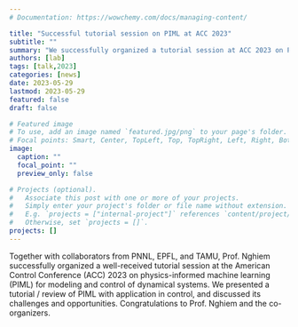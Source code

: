 ```yaml
---
# Documentation: https://wowchemy.com/docs/managing-content/

title: "Successful tutorial session on PIML at ACC 2023"
subtitle: ""
summary: "We successfully organized a tutorial session at ACC 2023 on PIML for modeling and control."
authors: [lab]
tags: [talk,2023]
categories: [news]
date: 2023-05-29
lastmod: 2023-05-29
featured: false
draft: false

# Featured image
# To use, add an image named `featured.jpg/png` to your page's folder.
# Focal points: Smart, Center, TopLeft, Top, TopRight, Left, Right, BottomLeft, Bottom, BottomRight.
image:
  caption: ""
  focal_point: ""
  preview_only: false

# Projects (optional).
#   Associate this post with one or more of your projects.
#   Simply enter your project's folder or file name without extension.
#   E.g. `projects = ["internal-project"]` references `content/project/deep-learning/index.md`.
#   Otherwise, set `projects = []`.
projects: []
---
```


Together with collaborators from PNNL, EPFL, and TAMU, Prof. Nghiem successfully organized a well-received tutorial session at the American Control Conference (ACC) 2023 on physics-informed machine learning (PIML) for modeling and control of dynamical systems.  We presented a tutorial / review of PIML with application in control, and discussed its challenges and opportunities.  Congratulations to Prof. Nghiem and the co-organizers.
